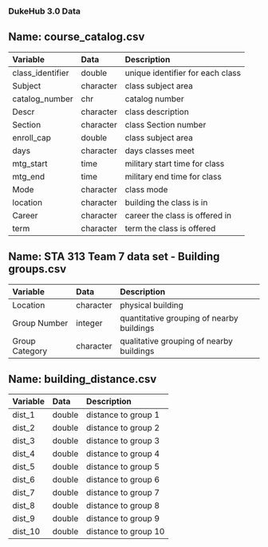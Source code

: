 
### DukeHub 3.0 Data 

## Name: course_catalog.csv

|Variable         |Data         |Description |
|:----------------|:-----------|:--------------------|
|class_identifier| double| unique identifier for each class|
|Subject    | character|class subject area| 
|catalog_number   |chr |catalog number| 
|Descr   | character|class description| 
|Section    | character| class Section number| 
|enroll_cap   | double|class subject area| 
|days  | character| days classes meet| 
|mtg_start   | time| military start time for class| 
|mtg_end   | time| military end time for class| 
|Mode   | character | class mode |
|location   | character | building the class is in |
|Career  | character | career the class is offered in|
|term  | character | term the class is offered |

## Name: STA 313 Team 7 data set - Building groups.csv

|Variable         |Data         |Description |
|:----------------|:-----------|:--------------------|
|Location| character | physical building|
|Group Number|integer | quantitative grouping of nearby buildings|
|Group Category|character| qualitative grouping of nearby buildings|

## Name: building_distance.csv
|Variable         |Data         |Description |
|:----------------|:-----------|:--------------------|
|dist_1|double|distance to group 1|
|dist_2|double|distance to group 2|
|dist_3|double|distance to group 3|
|dist_4|double|distance to group 4|
|dist_5|double|distance to group 5|
|dist_6|double|distance to group 6|
|dist_7|double|distance to group 7|
|dist_8|double|distance to group 8|
|dist_9|double|distance to group 9|
|dist_10|double|distance to group 10|
